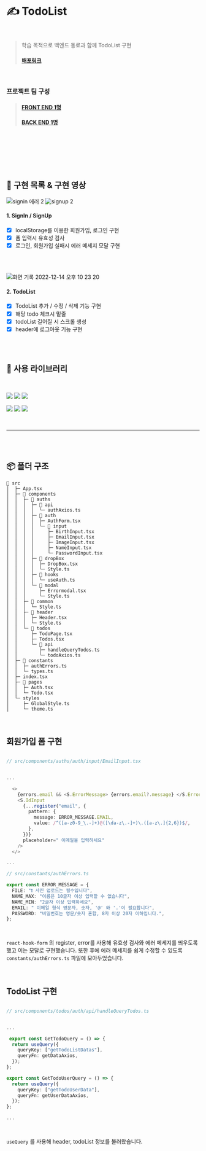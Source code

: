 # ✍️ TodoList 

</br>


> 학습 목적으로 백엔드 동료과 함께 TodoList 구현
> #### [배포링크](https://joeunji0119.github.io/loginTodo/)

</br>

### 프로젝트 팀 구성

> #### [FRONT END 1명](https://github.com/Joeunji0119/loginTodo)
> #### [BACK END 1명](https://github.com/sw1104/todo-server-api)

</br>
</br>





#




</br>

## 📆 구현 목록 & 구현 영상

![signin 에러 2](https://user-images.githubusercontent.com/95282989/207857440-cb7b1631-3ac9-4b90-9db6-9875f804a75b.GIF) ![signup 2](https://user-images.githubusercontent.com/95282989/207857460-5e5e26d5-c92c-408f-bf96-4204aaa6ba6e.GIF)



#### 1. SignIn / SignUp

- [x] localStorage를 이용한 회원가입, 로그인 구현 
- [x] 폼 입력시 유효성 검사
- [x] 로그인, 회원가입 실패시 에러 메세지 모달 구현

</br>
</br>

![화면 기록 2022-12-14 오후 10 23 20](https://user-images.githubusercontent.com/95282989/207857023-c53a1f94-ebfd-49db-a594-82ee50ec571f.GIF)


#### 2. TodoList 

- [x] TodoList 추가 / 수정 / 삭제 기능 구현
- [x] 해당 todo 체크시 밑줄
- [x] todoList 길어질 시 스크롤 생성
- [x] header에 로그아웃 기능 구현

</br>



</br>

## 🌈 사용 라이브러리
</br>

<img src="https://img.shields.io/badge/HTML5-E34F26?style=for-the-badge&logo=HTML5&logoColor=white"/> <img src="https://img.shields.io/badge/React-61DAFB?style=for-the-badge&logo=React&logoColor=white"/> <img src="https://img.shields.io/badge/TypeScript-3178C6?style=for-the-badge&logo=TypeScript&logoColor=white"/>

<img src="https://img.shields.io/badge/Emtion.js-96588A?style=for-the-badge&logo=React Query&logoColor=white"/> <img src="https://img.shields.io/badge/Hook Form-EC5990?style=for-the-badge&logo=React Query&logoColor=white"/> <img src="https://img.shields.io/badge/React Query-FF4154?style=for-the-badge&logo=React Query&logoColor=white"/>


</br>


---

</br>


</br>

## 📦 폴더 구조

```
📂 src
│  ├─ App.tsx
│  ├─ 📂 components
│  │  ├─ 📂 auths
│  │  │  ├─ 📂 api
│  │  │  │  └─ authAxios.ts
│  │  │  ├─ 📂 auth
│  │  │  │  ├─ AuthForm.tsx
│  │  │  │  └─ 📂 input
│  │  │  │     ├─ BirthInput.tsx
│  │  │  │     ├─ EmailInput.tsx
│  │  │  │     ├─ ImageInput.tsx
│  │  │  │     ├─ NameInput.tsx
│  │  │  │     └─ PasswordInput.tsx
│  │  │  ├─ 📂 dropBox
│  │  │  │  ├─ DropBox.tsx
│  │  │  │  └─ Style.ts
│  │  │  ├─ 📂 hooks
│  │  │  │  └─ useAuth.ts
│  │  │  └─ 📂 modal
│  │  │     ├─ Errormodal.tsx
│  │  │     └─ Style.ts
│  │  ├─ 📂 common
│  │  │  └─ Style.ts
│  │  ├─ 📂 header
│  │  │  ├─ Header.tsx
│  │  │  └─ Style.ts
│  │  └─ 📂 todos
│  │     ├─ TodoPage.tsx
│  │     ├─ Todos.tsx
│  │     └─ 📂 api
│  │        ├─ handleQueryTodos.ts
│  │        └─ todoAxios.ts
│  ├─ 📂 constants
│  │  ├─ authErrors.ts
│  │  └─ types.ts
│  ├─ index.tsx
│  ├─ 📂 pages
│  │  ├─ Auth.tsx
│  │  └─ Todo.tsx
│  └─ styles
│     ├─ GlobalStyle.ts
│     └─ theme.ts
```



</br>



## 회원가입 폼 구현


```typescript

// src/components/auths/auth/input/EmailInput.tsx


...

  <>
    {errors.email && <S.ErrorMessage> {errors.email?.message} </S.ErrorMessage>}
    <S.IdInput
      {...register("email", {
        pattern: {
          message: ERROR_MESSAGE.EMAIL,
          value: /^([a-z0-9_\.-]+)@([\da-z\.-]+)\.([a-z\.]{2,6})$/,
        },
      })}
      placeholder=" 이메일을 입력하세요"
    />
  </>

...

// src/constants/authErrors.ts

export const ERROR_MESSAGE = {
  FILE: "❗️ 사진 업로드는 필수입니다",
  NAME_MAX: "이름은 10글자 이상 입력할 수 없습니다",
  NAME_MIN: "2글자 이상 입력하세요",
  EMAIL: " 이메일 형식 영문자, 숫자, '@' 와 '.'이 필요합니다",
  PASSWORD: "비밀번호는 영문/숫자 혼합, 8자 이상 20자 이하입니다.",
};

  
```

`react-hook-form` 의 register, error를 사용해 유효성 검사와 에러 메세지를 띄우도록 했고 이는 모달로 구현했습니다. 또한 후에 에러 메세지를 쉽게 수정할 수 있도록 `constants/authErrors.ts` 파일에 모아두었습니다.




</br>


## TodoList 구현


```typescript

// src/components/todos/auth/api/handleQueryTodos.ts


...

 export const GetTodoQuery = () => {
  return useQuery({
    queryKey: ["getTodoListDatas"],
    queryFn: getDataAxios,
  });
};

export const GetTodoUserQuery = () => {
  return useQuery({
    queryKey: ["getTodoUserData"],
    queryFn: getUserDataAxios,
  });
};

...

  
```

`useQuery` 를 사용해 header, todoList 정보를 불러왔습니다.



